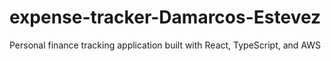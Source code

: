 # expense-tracker-Damarcos-Estevez
Personal finance tracking application built with React, TypeScript, and AWS
